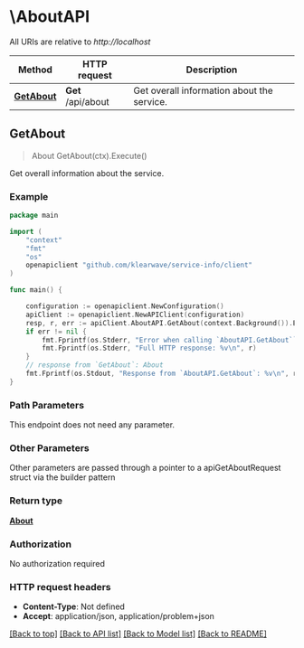 # \AboutAPI

All URIs are relative to *http://localhost*

Method | HTTP request | Description
------------- | ------------- | -------------
[**GetAbout**](AboutAPI.md#GetAbout) | **Get** /api/about | Get overall information about the service.



## GetAbout

> About GetAbout(ctx).Execute()

Get overall information about the service.



### Example

```go
package main

import (
	"context"
	"fmt"
	"os"
	openapiclient "github.com/klearwave/service-info/client"
)

func main() {

	configuration := openapiclient.NewConfiguration()
	apiClient := openapiclient.NewAPIClient(configuration)
	resp, r, err := apiClient.AboutAPI.GetAbout(context.Background()).Execute()
	if err != nil {
		fmt.Fprintf(os.Stderr, "Error when calling `AboutAPI.GetAbout``: %v\n", err)
		fmt.Fprintf(os.Stderr, "Full HTTP response: %v\n", r)
	}
	// response from `GetAbout`: About
	fmt.Fprintf(os.Stdout, "Response from `AboutAPI.GetAbout`: %v\n", resp)
}
```

### Path Parameters

This endpoint does not need any parameter.

### Other Parameters

Other parameters are passed through a pointer to a apiGetAboutRequest struct via the builder pattern


### Return type

[**About**](About.md)

### Authorization

No authorization required

### HTTP request headers

- **Content-Type**: Not defined
- **Accept**: application/json, application/problem+json

[[Back to top]](#) [[Back to API list]](../README.md#documentation-for-api-endpoints)
[[Back to Model list]](../README.md#documentation-for-models)
[[Back to README]](../README.md)


